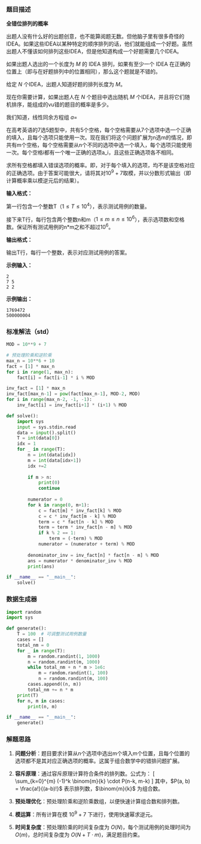 ### 题目描述

**全错位排列的概率**

出题人没有什么好的出题创意，也不能算阅题无数。但他脑子里有很多奇怪的IDEA。如果这些IDEA以某种特定的顺序排列的话，他们就能组成一个好题。虽然出题人不懂该如何排列这些IDEA，但是他知道构成一个好题需要几个IDEA。

如果出题人选出的一个长度为 $M$ 的 IDEA 排列，如果有至少一个 IDEA 在正确的位置上（即与在好题排列中的位置相同），那么这个题就是不错的。

给定 $N$ 个IDEA，出题人知道好题的排列长度为 $M$。

现在你需要计算，如果出题人在 $N$ 个题目中选出随机 $M$ 个IDEA，并且将它们随机排序，能组成的vu错的题目的概率是多少。



我们知道，线性同余方程组 $a \equal$


在高考英语的7选5题型中，共有5个空格，每个空格需要从7个选项中选一个正确的填入，且每个选项只能使用一次。现在我们将这个问题扩展为n选m的情况，即共有m个空格，每个空格需要从n个不同的选项中选一个填入，每个选项只能使用一次。每个空格i都有一个唯一正确的选项a_i，且这些正确选项各不相同。

求所有空格都填入错误选项的概率。即，对于每个填入的选项，均不是该空格对应的正确选项。由于答案可能很大，请将其对$10^9+7$取模，并以分数形式输出（即计算概率乘以模逆元后的结果）。

**输入格式：**

第一行包含一个整数T（$1 \leq T \leq 10^4$），表示测试用例的数量。

接下来T行，每行包含两个整数n和m（$1 \leq m \leq n \leq 10^6$），表示选项数和空格数。保证所有测试用例的n*m之和不超过$10^6$。

**输出格式：**

输出T行，每行一个整数，表示对应测试用例的答案。

**示例输入：**

```
2 
7 5
2 2
```

**示例输出：**

```
1769472
500000004
```

### 标准解法（std）

```python
MOD = 10**9 + 7

# 预处理阶乘和逆阶乘
max_n = 10**6 + 10
fact = [1] * max_n
for i in range(1, max_n):
    fact[i] = fact[i-1] * i % MOD

inv_fact = [1] * max_n
inv_fact[max_n-1] = pow(fact[max_n-1], MOD-2, MOD)
for i in range(max_n-2, -1, -1):
    inv_fact[i] = inv_fact[i+1] * (i+1) % MOD

def solve():
    import sys
    input = sys.stdin.read
    data = input().split()
    T = int(data[0])
    idx = 1
    for _ in range(T):
        n = int(data[idx])
        m = int(data[idx+1])
        idx +=2
        
        if m > n:
            print(0)
            continue
        
        numerator = 0
        for k in range(0, m+1):
            c = fact[m] * inv_fact[k] % MOD
            c = c * inv_fact[m - k] % MOD
            term = c * fact[n - k] % MOD
            term = term * inv_fact[n - m] % MOD
            if k % 2 == 1:
                term = (-term) % MOD
            numerator = (numerator + term) % MOD
        
        denominator_inv = inv_fact[n] * fact[n - m] % MOD
        ans = numerator * denominator_inv % MOD
        print(ans)

if __name__ == "__main__":
    solve()
```

### 数据生成器

```python
import random
import sys

def generate():
    T = 100  # 可调整测试用例数量
    cases = []
    total_nm = 0
    for _ in range(T):
        m = random.randint(1, 1000)
        n = random.randint(m, 1000)
        while total_nm + n * m > 1e6:
            m = random.randint(1, 100)
            n = random.randint(m, 100)
        cases.append((n, m))
        total_nm += n * m
    print(T)
    for n, m in cases:
        print(n, m)

if __name__ == "__main__":
    generate()
```

### 解题思路

1. **问题分析**：题目要求计算从n个选项中选出m个填入m个位置，且每个位置的选项都不是其对应正确选项的概率。这属于组合数学中的错排问题扩展。

2. **容斥原理**：通过容斥原理计算符合条件的排列数。公式为：
   \[
   \sum_{k=0}^{m} (-1)^k \binom{m}{k} \cdot P(n-k, m-k)
   \]
   其中，$P(a, b) = \frac{a!}{(a-b)!}$ 表示排列数，$\binom{m}{k}$ 为组合数。

3. **预处理优化**：预处理阶乘和逆阶乘数组，以便快速计算组合数和排列数。

4. **模运算**：所有计算在模 $10^9+7$ 下进行，使用快速幂求逆元。

5. **时间复杂度**：预处理阶乘的时间复杂度为 $O(N)$，每个测试用例的处理时间为 $O(m)$，总时间复杂度为 $O(N + T \cdot m)$，满足题目约束。
